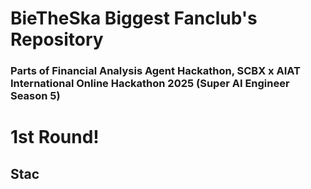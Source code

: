 # BieTheSka Biggest Fanclub's Repository

### Parts of Financial Analysis Agent Hackathon, SCBX x AIAT International Online Hackathon 2025 (Super AI Engineer Season 5)

# 1st Round!

## Stac
